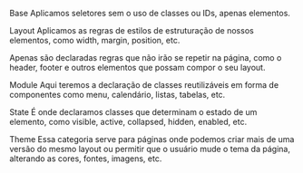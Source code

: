 Base
Aplicamos seletores sem o uso de classes ou IDs, apenas elementos.

Layout
Aplicamos as regras de estilos de estruturação de nossos elementos, como width, margin, position, etc.

Apenas são declaradas regras que não irão se repetir na página, como o header, footer e outros elementos que possam compor o seu layout.

Module
Aqui teremos a declaração de classes reutilizáveis em forma de componentes como menu, calendário, listas, tabelas, etc.

State
É onde declaramos classes que determinam o estado de um elemento, como visible, active, collapsed, hidden, enabled, etc.

Theme
Essa categoria serve para páginas onde podemos criar mais de uma versão do mesmo layout ou permitir que o usuário mude o tema da página, alterando as cores, fontes, imagens, etc.
